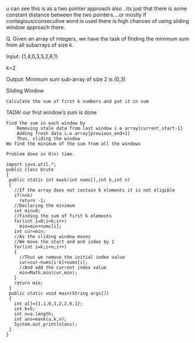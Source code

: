 u can see this is as a two pointer approach also ..its just that there is some constant distance between the two pointers....or mostly if contagious/consecutive word is used there is high chances of using sliding window approach there.


Q. Given an array of integers, we have the task of finding the minimum sum from all subarrays of size k.

Input: {1,4,0,3,5,2,6,1}

k=2

Output: Minimum sum sub-array of size 2 is (0,3)

Sliding Window

    Calculate the sum of first k numbers and put it in sum

TADA! our first window’s sum is done

    Find the sum in each window by
        Removing stale data from last window i.e array[current_start-1]
        Adding fresh data i.e array[previous_end+1]
        Thus, sliding the window
    We find the minimum of the sum from all the windows
    
    Problem done in O(n) time.
    
 ```
 import java.util.*;
public class brute
{
  public static int maxk(int nums[],int k,int n)
  {
    //If the array does not contain k elements it is not eligible
    if(n<k)
      return -1;
    //Declaring the minimum
    int min=0;
    //Finding the sum of first k elements
    for(int i=0;i<k;i++)
      min=min+nums[i];
    int cur=min;
    //As the sliding window moves 
    //We move the start and end index by 1
    for(int i=k;i<n;i++)
    {
      //Thus we remove the initial index value
      cur=cur-nums[i-k]+nums[i];
      //And add the current index value
      min=Math.min(cur,min);
    }
    return min;
  }
  public static void main(String args[])
  {
    int a[]={1,1,0,3,2,2,6,1};
    int k=5;
    int n=a.length;
    int ans=maxk(a,k,n);
    System.out.println(ans);
  }
}
```
